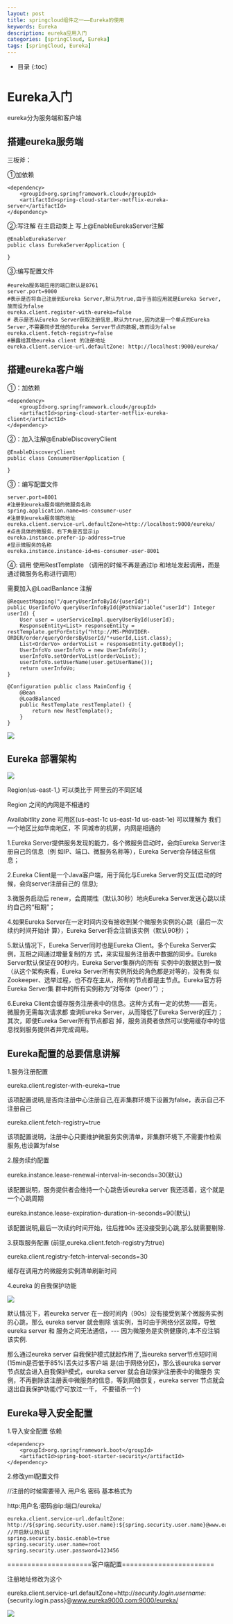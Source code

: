 ```yaml
---
layout: post
title: springcloud组件之一——Eureka的使用
keywords: Eureka
description: eureka应用入门
categories: [springCloud, Eureka]
tags: [springCloud, Eureka]
---
```


*  目录
{:toc}

# Eureka入门
eureka分为服务端和客户端
## 搭建eureka服务端
三板斧：

①加依赖
 
    <dependency> 
        <groupId>org.springframework.cloud</groupId> 
        <artifactId>spring-cloud-starter-netflix-eureka-server</artifactId> 
    </dependency>
②:写注解 在主启动类上 写上@EnableEurekaServer注解

    @EnableEurekaServer 
    public class EurekaServerApplication {
    
    }
③:编写配置文件
    
    #eureka服务端应用的端口默认是8761 
    server.port=9000 
    #表示是否将自己注册到Eureka Server,默认为true,由于当前应用就是Eureka Server,故而设为false 
    eureka.client.register-with-eureka=false 
    # 表示是否从Eureka Server获取注册信息,默认为true,因为这是一个单点的Eureka Server,不需要同步其他的Eureka Server节点的数据,故而设为false 
    eureka.client.fetch-registry=false 
    #暴露给其他eureka client 的注册地址 
    eureka.client.service-url.defaultZone: http://localhost:9000/eureka/
## 搭建eureka客户端
①：加依赖

    <dependency> 
        <groupId>org.springframework.cloud</groupId> 
        <artifactId>spring-cloud-starter-netflix-eureka-client</artifactId> 
    </dependency>
②：加入注解@EnableDiscoveryClient

    @EnableDiscoveryClient 
    public class ConsumerUserApplication {
    
    }
③：编写配置文件

    server.port=8001 
    #注册到eureka服务端的微服务名称 
    spring.application.name=ms-consumer-user 
    #注册到eureka服务端的地址 
    eureka.client.service-url.defaultZone=http://localhost:9000/eureka/ 
    #点击具体的微服务，右下角是否显示ip 
    eureka.instance.prefer-ip-address=true 
    #显示微服务的名称 
    eureka.instance.instance-id=ms-consumer-user-8001
    
④: 调用 使用RestTemplate （调用的时候不再是通过Ip 和地址发起调用，而是通过微服务名称进行调用） 

需要加入@LoadBanlance 注解

    @RequestMapping("/queryUserInfoById/{userId}") 
    public UserInfoVo queryUserInfoById(@PathVariable("userId") Integer userId) { 
        User user = userServiceImpl.queryUserById(userId); 
        ResponseEntity<List> responseEntity = restTemplate.getForEntity("http://MS-PROVIDER-ORDER/order/queryOrdersByUserId/"+userId,List.class); 
        List<OrderVo> orderVoList = responseEntity.getBody(); 
        UserInfoVo userInfoVo = new UserInfoVo(); 
        userInfoVo.setOrderVoList(orderVoList); 
        userInfoVo.setUserName(user.getUserName()); 
        return userInfoVo; 
    }
    
    @Configuration public class MainConfig { 
        @Bean 
        @LoadBalanced 
        public RestTemplate restTemplate() { 
            return new RestTemplate(); 
        } 
    }
![](/images/2020-03-16-springcloud-eureka-instructions-01.png)

## Eureka 部署架构
![](/images/2020-03-16-springcloud-eureka-instructions-02.png)

Region(us-east-1,) 可以类比于 阿里云的不同区域

Region 之间的内网是不相通的

Availabitlity zone 可用区(us-east-1c us-east-1d us-east-1e) 可以理解为 我们 一个地区比如华南地区，不 同城市的机房，内网是相通的

1.Eureka Server提供服务发现的能力，各个微服务启动时，会向Eureka Server注册自己的信息（例 如IP、端口、微服务名称等），Eureka Server会存储这些信息；

2.Eureka Client是一个Java客户端，用于简化与Eureka Server的交互(启动的时候，会向server注册自己的 信息);

3.微服务启动后 renew，会周期性（默认30秒）地向Eureka Server发送心跳以续约自己的“租期”；

4.如果Eureka Server在一定时间内没有接收到某个微服务实例的心跳（最后一次续约时间开始计 算），Eureka Server将会注销该实例（默认90秒）；

5.默认情况下，Eureka Server同时也是Eureka Client。多个Eureka Server实例，互相之间通过增量复制的方 式，来实现服务注册表中数据的同步。Eureka Server默认保证在90秒内，Eureka Server集群内的所有 实例中的数据达到一致（从这个架构来看，Eureka Server所有实例所处的角色都是对等的，没有类 似Zookeeper、选举过程，也不存在主从，所有的节点都是主节点。Eureka官方将Eureka Server集 群中的所有实例称为“对等体（peer）”）;

6.Eureka Client会缓存服务注册表中的信息。这种方式有一定的优势——首先，微服务无需每次请求都 查询Eureka Server，从而降低了Eureka Server的压力；其次，即使Eureka Server所有节点都宕 掉，服务消费者依然可以使用缓存中的信息找到服务提供者并完成调用。

## Eureka配置的总要信息讲解
1.服务注册配置 

eureka.client.register-with-eureka=true

该项配置说明,是否向注册中心注册自己,在非集群环境下设置为false，表示自己不注册自己

eureka.client.fetch-registry=true 

该项配置说明，注册中心只要维护微服务实例清单，非集群环境下,不需要作检索服务,也设置为false

2.服务续约配置 

eureka.instance.lease-renewal-interval-in-seconds=30(默认) 

该配置说明，服务提供者会维持一个心跳告诉eureka server 我还活着，这个就是一个心跳周期

eureka.instance.lease-expiration-duration-in-seconds=90(默认) 

该配置说明,最后一次续约时间开始，往后推90s 还没接受到心跳,那么就需要剔除.

3.获取服务配置 (前提,eureka.client.fetch-registry为true) 

eureka.client.registry-fetch-interval-seconds=30 

缓存在调用方的微服务实例清单刷新时间

4.eureka 的自我保护功能

![](/images/2020-03-16-springcloud-eureka-instructions-03.png)

默认情况下，若eureka server 在一段时间内（90s）没有接受到某个微服务实例的心跳，那么 eureka server 就会剔除 该实例，当时由于网络分区故障，导致eureka server 和 服务之间无法通信，---
因为微服务是实例健康的,本不应注销该实例. 

那么通过eureka server 自我保护模式就起作用了,当eureka server节点短时间(15min是否低于85%)丢失过多客户端 是(由于网络分区)，那么该eureka server节点就会进入自我保护模式，eureka server 就会自动保护注册表中的微服务 实例，不再删除该注册表中微服务的信息，等到网络恢复，eureka server 节点就会退出自我保护功能(宁可放过一千， 不要错杀一个)

## Eureka导入安全配置
1.导入安全配置 依赖

    <dependency> 
        <groupId>org.springframework.boot</groupId> 
        <artifactId>spring-boot-starter-security</artifactId> 
    </dependency>
    
2.修改yml配置文件

//注册的时候需要带入 用户名 密码 基本格式为 

http:用户名:密码@ip:端口/eureka/ 

    eureka.client.service-url.defaultZone: http://${spring.security.user.name}:${spring.security.user.name}@www.eureka9000.com:9000/eureka/
    //开启默认的认证 
    spring.security.basic.enable=true 
    spring.security.user.name=root 
    spring.security.user.password=123456
    
=====================客户端配置=======================

注册地址修改为这个 

eureka.client.service-url.defaultZone=http://${security.login.username}:${security.login.pass}@www.eureka9000.com:9000/eureka/

![](/images/2020-03-16-springcloud-eureka-instructions-04.png)
